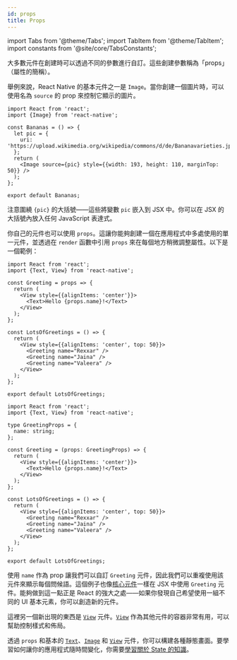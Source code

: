```yaml
---
id: props
title: Props
---
```


import Tabs from '@theme/Tabs'; import TabItem from '@theme/TabItem'; import constants from '@site/core/TabsConstants';

大多數元件在創建時可以透過不同的參數進行自訂。這些創建參數稱為「props」（屬性的簡稱）。

舉例來說，React Native 的基本元件之一是 `Image`。當你創建一個圖片時，可以使用名為 `source` 的 prop 來控制它顯示的圖片。

```SnackPlayer name=Props
import React from 'react';
import {Image} from 'react-native';

const Bananas = () => {
  let pic = {
    uri: 'https://upload.wikimedia.org/wikipedia/commons/d/de/Bananavarieties.jpg',
  };
  return (
    <Image source={pic} style={{width: 193, height: 110, marginTop: 50}} />
  );
};

export default Bananas;
```

注意圍繞 `{pic}` 的大括號——這些將變數 `pic` 嵌入到 JSX 中。你可以在 JSX 的大括號內放入任何 JavaScript 表達式。

你自己的元件也可以使用 `props`。這讓你能夠創建一個在應用程式中多處使用的單一元件，並透過在 `render` 函數中引用 `props` 來在每個地方稍微調整屬性。以下是一個範例：

<Tabs groupId="language" queryString defaultValue={constants.defaultSnackLanguage} values={constants.snackLanguages}>
<TabItem value="javascript">

```SnackPlayer name=Props&ext=js
import React from 'react';
import {Text, View} from 'react-native';

const Greeting = props => {
  return (
    <View style={{alignItems: 'center'}}>
      <Text>Hello {props.name}!</Text>
    </View>
  );
};

const LotsOfGreetings = () => {
  return (
    <View style={{alignItems: 'center', top: 50}}>
      <Greeting name="Rexxar" />
      <Greeting name="Jaina" />
      <Greeting name="Valeera" />
    </View>
  );
};

export default LotsOfGreetings;
```

</TabItem>
<TabItem value="typescript">

```SnackPlayer name=Props&ext=tsx
import React from 'react';
import {Text, View} from 'react-native';

type GreetingProps = {
  name: string;
};

const Greeting = (props: GreetingProps) => {
  return (
    <View style={{alignItems: 'center'}}>
      <Text>Hello {props.name}!</Text>
    </View>
  );
};

const LotsOfGreetings = () => {
  return (
    <View style={{alignItems: 'center', top: 50}}>
      <Greeting name="Rexxar" />
      <Greeting name="Jaina" />
      <Greeting name="Valeera" />
    </View>
  );
};

export default LotsOfGreetings;
```

</TabItem>
</Tabs>

使用 `name` 作為 prop 讓我們可以自訂 `Greeting` 元件，因此我們可以重複使用該元件來顯示每個問候語。這個例子也像[核心元件](intro-react-native-components)一樣在 JSX 中使用 `Greeting` 元件。能夠做到這一點正是 React 的強大之處——如果你發現自己希望使用一組不同的 UI 基本元素，你可以創造新的元件。

這裡另一個新出現的東西是 [`View`](view.md) 元件。[`View`](view.md) 作為其他元件的容器非常有用，可以幫助控制樣式和佈局。

透過 `props` 和基本的 [`Text`](text.md)、[`Image`](image.md) 和 [`View`](view.md) 元件，你可以構建各種靜態畫面。要學習如何讓你的應用程式隨時間變化，你需要[學習關於 State 的知識](state.md)。